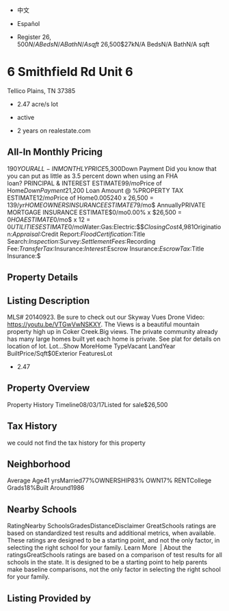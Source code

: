 - 中文
- Español

- Register
$ 26,500N/ABedsN/ABathN/Asqft$ 26,500$27kN/A BedsN/A BathN/A sqft
# 6 Smithfield Rd Unit 6  
Tellico Plains, TN 37385

- 2.47 acre/s lot

- active
- 2 years on realestate.com

## All-In Monthly Pricing
$190YOUR ALL-IN MONTHLY PRICE$5,300Down Payment Did you know that you can put as
little as 3.5 percent down when using an FHA loan? PRINCIPAL & INTEREST ESTIMATE$99/mo$Price
of Home$Down Payment$21,200 Loan Amount @ %PROPERTY TAX ESTIMATE$12/mo%Tax Rate$Price
of Home0.005240 x 26,500 = $139/yrHOMEOWNERS INSURANCE ESTIMATE$79/mo$ AnnuallyPRIVATE
MORTGAGE INSURANCE ESTIMATE$0/mo0.00% x $26,500 = $0HOA ESTIMATE$0/mo$ x 12 = $0UTILITIES
ESTIMATE$0/moWater:Gas:Electric:$$$Closing Cost$4,981Origination:$Appraisal :$Credit
Report:$Flood Certification:$Title Search:$Inspection:$Survey:$Settlement Fees:$Recording
Fee:$Transfer Tax:$Insurance:$Interest:$Escrow Insurance:$Escrow Tax:$Title Insurance:$
## Property Details

## Listing Description
MLS# 20140923. Be sure to check out our Skyway Vues Drone Video: https://youtu.be/VTGwVwNSKXY.
The Views is a beautiful mountain property high up in Coker Creek.Big views. The
private community already has many large homes built yet each home is private. See
plat for details on location of lot. Lot...Show MoreHome TypeVacant LandYear
BuiltPrice/Sqft$0Exterior FeaturesLot
- 2.47

## Property Overview
Property History Timeline08/03/17Listed for sale$26,500
## Tax History
we could not find the tax history for this property
## Neighborhood
Average Age41 yrsMarried77%OWNERSHIP83% OWN17% RENTCollege Grads18%Built Around1986
## Nearby Schools
RatingNearby SchoolsGradesDistanceDisclaimer
GreatSchools ratings are based on standardized test results and additional metrics,
when available. These ratings are designed to be a starting point, and not the only
factor, in selecting the right school for your family. Learn More
 | About the ratingsGreatSchools ratings are based on a comparison of test results
for all schools in the state. It is designed to be a starting point to help parents
make baseline comparisons, not the only factor in selecting the right school for
your family.
## Listing Provided by
